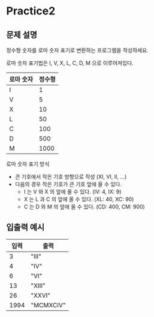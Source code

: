 Practice2
===

문제 설명
---
정수형 숫자를 로마 숫자 표기로 변환하는 프로그램을 작성하세요.

로마 숫자 표기법은 I, V, X, L, C, D, M 으로 이루어져있다.

|로마 숫자|정수형|
|---|---|
|I|1|
|V|5|
|X|10|
|L|50|
|C|100|
|D|500|
|M|1000|


로마 숫자 표기 방식
* 큰 기호에서 작은 기호 방향으로 작성 (XI, VI, II, ...)
* 다음의 경우 작은 기호가 큰 기호 앞에 올 수 있다.
    * I 는 V 와 X 의 앞에 올 수 있다. (IV: 4, IX: 9)
    * X 는 L 과 C 의 앞에 올 수 있다. (XL: 40, XC: 90)
    * C 는 D 와 M 의 앞에 올 수 있다. (CD: 400, CM: 900)

입출력 예시
---

|입력|출력|
|---|---|
|3|"III"|
|4|"IV"|
|6|"VI"|
|13|"XIII"|
|26|"XXVI"|
|1994|"MCMXCIV"|
